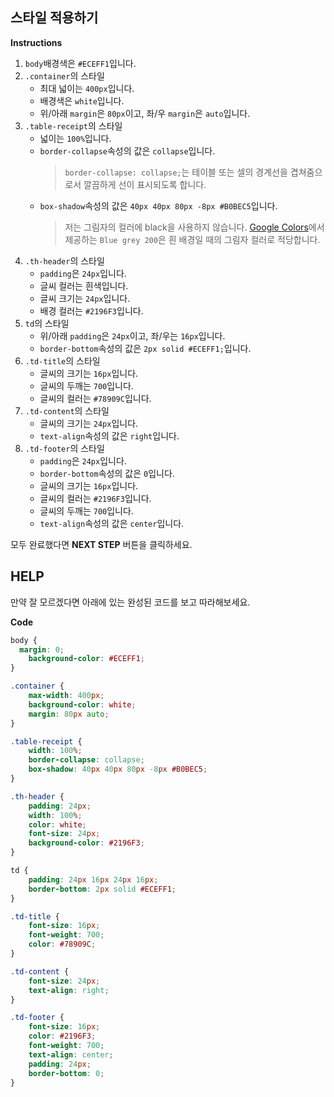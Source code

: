 ## 스타일 적용하기

**Instructions**
1. `body`배경색은 `#ECEFF1`입니다.
1. `.container`의 스타일
    * 최대 넓이는 `400px`입니다.
    * 배경색은 `white`입니다.
    * 위/아래 `margin`은 `80px`이고, 좌/우 `margin`은 `auto`입니다.
1. `.table-receipt`의 스타일
    * 넓이는 `100%`입니다. 
    * `border-collapse`속성의 값은 `collapse`입니다. 
        > `border-collapse: collapse;`는 테이블 또는 셀의 경계선을 겹쳐줌으로서 깔끔하게 선이 표시되도록 합니다. 
    * `box-shadow`속성의 값은 `40px 40px 80px -8px #B0BEC5`입니다.
        > 저는 그림자의 컬러에 black을 사용하지 않습니다. [Google Colors](https://material.io/design/color/#tools-for-picking-colors)에서 제공하는 `Blue grey 200`은 흰 배경일 때의 그림자 컬러로 적당합니다.
1. `.th-header`의 스타일
    * `padding`은 `24px`입니다.
    * 글씨 컬러는 흰색입니다.
    * 글씨 크기는 `24px`입니다.
    * 배경 컬러는 `#2196F3`입니다.
1. `td`의 스타일
    * 위/아래 `padding`은 `24px`이고, 좌/우는 `16px`입니다.
    * `border-bottom`속성의 값은 `2px solid #ECEFF1;`입니다.
1. `.td-title`의 스타일
    * 글씨의 크기는 `16px`입니다.
    * 글씨의 두깨는 `700`입니다.
    * 글씨의 컬러는 `#78909C`입니다.
1. `.td-content`의 스타일
    * 글씨의 크기는 `24px`입니다.
    * `text-align`속성의 값은 `right`입니다.
1. `.td-footer`의 스타일
    * `padding`은 `24px`입니다.
    * `border-bottom`속성의 값은 `0`입니다. 
    * 글씨의 크기는 `16px`입니다.
    * 글씨의 컬러는 `#2196F3`입니다.
    * 글씨의 두깨는 `700`입니다.
    * `text-align`속성의 값은 `center`입니다.

모두 완료했다면 **NEXT STEP** 버튼을 클릭하세요.
 

## HELP 
만약 잘 모르겠다면 아래에 있는 완성된 코드를 보고 따라해보세요. 

**Code**
```css
body {
  margin: 0;
	background-color: #ECEFF1;
}

.container {
	max-width: 400px;
	background-color: white;
	margin: 80px auto;
}

.table-receipt {
	width: 100%;
	border-collapse: collapse;
	box-shadow: 40px 40px 80px -8px #B0BEC5;
}

.th-header {
	padding: 24px;
	width: 100%;
	color: white;
	font-size: 24px;
	background-color: #2196F3;
}

td {
	padding: 24px 16px 24px 16px;
	border-bottom: 2px solid #ECEFF1;
}

.td-title {
	font-size: 16px;
	font-weight: 700;
	color: #78909C;
}

.td-content {
	font-size: 24px;
	text-align: right;
}

.td-footer {
	font-size: 16px;
	color: #2196F3;
	font-weight: 700;
	text-align: center;
	padding: 24px;
	border-bottom: 0;
}
``` 